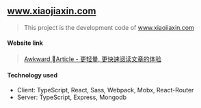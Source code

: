 ## www.xiaojiaxin.com
> This project is the development code of www.xiaojiaxin.com

#### Website link
> [Awkward Article - 更轻量, 更快速阅读文章的体验](www.xiaojiaxin.com)

#### Technology used
* Client: TypeScript, React, Sass, Webpack, Mobx, React-Router
* Server: TypeScript, Express, Mongodb